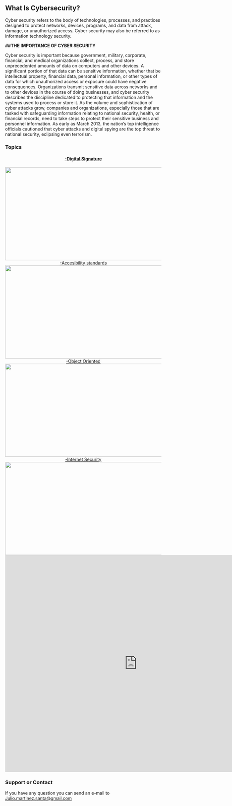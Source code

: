 ## What Is Cybersecurity?

Cyber security refers to the body of technologies, processes, and practices designed to protect networks, devices, programs, and data from attack, damage, or unauthorized access. Cyber security may also be referred to as information technology security.

 <strong>##THE IMPORTANCE OF CYBER SECURITY </strong>

Cyber security is important because government, military, corporate, financial, and medical organizations collect, process, and store unprecedented amounts of data on computers and other devices. A significant portion of that data can be sensitive information, whether that be intellectual property, financial data, personal information, or other types of data for which unauthorized access or exposure could have negative consequences. Organizations transmit sensitive data across networks and to other devices in the course of doing businesses, and cyber security describes the discipline dedicated to protecting that information and the systems used to process or store it. As the volume and sophistication of cyber attacks grow, companies and organizations, especially those that are tasked with safeguarding information relating to national security, health, or financial records, need to take steps to protect their sensitive business and personnel information. As early as March 2013, the nation’s top intelligence officials cautioned that cyber attacks and digital spying are the top threat to national security, eclipsing even terrorism.

### Topics
 <H4>  <center> <a href ="general.html"> -Digital Signature </a>  </center> </H4>
 
 <center> <img src="https://blog.signaturit.com/hubfs/19-jun-18-twitter-blog-eng.png" width="550" height="300">  </center>




<center> <a href="accesibility.html"> -Accesibility standards </a>  </center>



<center> <img src="https://internetdevels.com/sites/default/files/public/blog_preview/web_accessibility_standards_in_drupal8.jpg" width="550" height="300">  </center>

<center> <a href="object.html">-Object Oriented </a>  </center>


<center> <img src="https://images-na.ssl-images-amazon.com/images/I/41mtTiAs8fL._SX384_BO1,204,203,200_.jpg" width="550" height="300">  </center>


<center> <a href="internet.html">-Internet Security </a>  </center>


<center> <img src="https://antivirus.comodo.com/blog/wp-content/uploads/2019/03/why-internet-security.png" width="550" height="300"> </center>











 <center> <iframe width="850" height="700" src="https://www.youtube.com/embed/inWWhr5tnEA" title="YouTube video player" frameborder="0" allow="accelerometer; autoplay; clipboard-write; encrypted-media; gyroscope; picture-in-picture" allowfullscreen></iframe> </center>
 
 
 








### Support or Contact

If you have any question you can send an e-mail to Julio.martinez.santa@gmail.com
